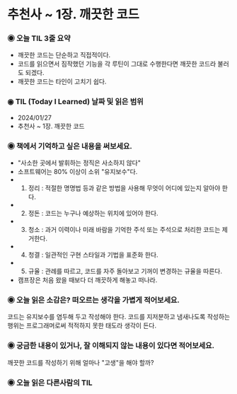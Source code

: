 # 추천사 ~ 1장. 깨끗한 코드

### ◉ 오늘 TIL 3줄 요약
- 깨끗한 코드는 단순하고 직접적이다.
- 코드를 읽으면서 짐작했던 기능을 각 루틴이 그대로 수행한다면 깨끗한 코드라 불러도 되겠다.
- 깨끗한 코드는 타인이 고치기 쉽다.

### ◉ TIL (Today I Learned) 날짜 및 읽은 범위
- 2024/01/27
- 추천사 ~ 1장. 깨끗한 코드

### ◉ 책에서 기억하고 싶은 내용을 써보세요.
- "사소한 곳에서 발휘하는 정직은 사소하지 않다"
- 소프트웨어는 80% 이상이 소위 "유지보수"다.
- 1. 정리 : 적절한 명명법 등과 같은 방법을 사용해 무엇이 어디에 있는지 알아야 한다.
- 2. 정돈 : 코드는 누구나 예상하는 위치에 있어야 한다.
- 3. 청소 : 과거 이력이나 미래 바람을 기억한 주석 또는 주석으로 처리한 코드는 제거한다.
- 4. 청결 : 일관적인 구현 스타일과 기법을 표준화 한다.
- 5. 규율 : 관례를 따르고, 코드를 자주 돌아보고 기꺼이 변경하는 규율을 따른다.
- 캠프장은 처음 왔을 때보다 더 깨끗하게 해놓고 떠나라.

### ◉ 오늘 읽은 소감은? 떠오르는 생각을 가볍게 적어보세요.
코드는 유지보수를 염두해 두고 작성해야 한다. 코드를 지저분하고 냄새나도록 작성하는 행위는 프로그래머로써 적적하지 못한 태도라 생각이 든다. 

### ◉ 궁금한 내용이 있거나, 잘 이해되지 않는 내용이 있다면 적어보세요.
깨끗한 코드를 작성하기 위해 얼마나 "고생"을 해야 할까? 

### ◉ 오늘 읽은 다른사람의 TIL 

